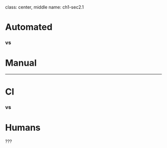 class: center, middle
name: ch1-sec2.1

# Automated 
### vs 
# Manual
-------
# CI
### vs
# Humans

???

